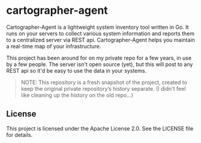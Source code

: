 # cartographer-agent

Cartographer-Agent is a lightweight system inventory tool written in Go. It runs on your servers to collect various system information and reports them to a centralized server via REST api. Cartographer-Agent helps you maintain a real-time map of your infrastructure.

This project has been around for on my private repo for a few years, in use by a few people. The server isn't open source (yet), but this will post to any REST api so it'd be easy to use the data in your systems. 

> NOTE: This repository is a fresh snapshot of the project, created to keep the original private repository’s history separate. (I didn't feel like cleaning up the history on the old repo...)

## License
This project is licensed under the Apache License 2.0. See the LICENSE file for details.